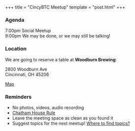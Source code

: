 +++
title = "CincyBTC Meetup"
template = "post.html"
+++

### Agenda

7:00pm Social Meetup  
9:00pm We may be done, or we may still be talking!  

### Location

We are going to reserve a table at **Woodburn Brewing**:  

2800 Woodburn Ave  
Cincinnati, OH 45206  

[Map](https://goo.gl/maps/sRtWuhz4soi1812RA)

### Reminders

- No photos, videos, audio recording
- [Chatham House Rule](https://www.chathamhouse.org/about-us/chatham-house-rule)
- Leave the meeting space as clean as you found it
- Suggest topics for the next meetup! [Where to find topics?](/about/find-topics)


